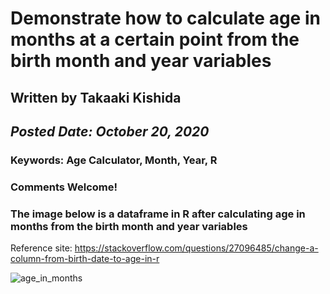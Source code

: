 # Demonstrate how to calculate age in months at a certain point from the birth month and year variables
## Written by Takaaki Kishida
## *Posted Date: October 20, 2020*

### **Keywords: Age Calculator, Month, Year, R**
### Comments Welcome!
### The image below is a dataframe in R after calculating age in months from the birth month and year variables

Reference site: https://stackoverflow.com/questions/27096485/change-a-column-from-birth-date-to-age-in-r

![age_in_months](https://user-images.githubusercontent.com/37149906/96595889-1ad8cc00-1327-11eb-9d7c-54df8504c437.png)
